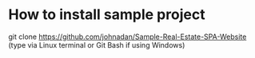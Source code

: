 # How to install sample project
git clone https://github.com/johnadan/Sample-Real-Estate-SPA-Website (type via Linux terminal or Git Bash if using Windows)
